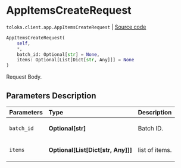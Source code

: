 # AppItemsCreateRequest
`toloka.client.app.AppItemsCreateRequest` | [Source code](https://github.com/Toloka/toloka-kit/blob/v0.1.26/src/client/app/__init__.py#L152)

```python
AppItemsCreateRequest(
    self,
    *,
    batch_id: Optional[str] = None,
    items: Optional[List[Dict[str, Any]]] = None
)
```

Request Body.

## Parameters Description

| Parameters | Type | Description |
| :----------| :----| :-----------|
`batch_id`|**Optional\[str\]**|<p>Batch ID.</p>
`items`|**Optional\[List\[Dict\[str, Any\]\]\]**|<p>list of items.</p>
